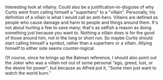 Interesting look at villainy. Could also be a justification-in-disguise of why Curtis went from calling himself a "superhero" to a "villain". Personally, his definition of a villain is what I would call an anti-hero. Villains are defined as people who cause damage and harm to people and things around them. It's not about hurting a few to save many; that's as selfish a reason as doing something just because you want to. Nothing a villain does is for the good of those around him, not in the long or short run. So maybe Curtis should start calling himself a symbol, rather than a superhero or a villain. Allying himself to either side seems counter-logical.

Of course, since he brings up the Batman reference, I should also point out the Joker who was a villain not out of some personal "ego, greed, lust, or the desire for power", but because as Alfred put it, "Some men just want to watch the world burn."